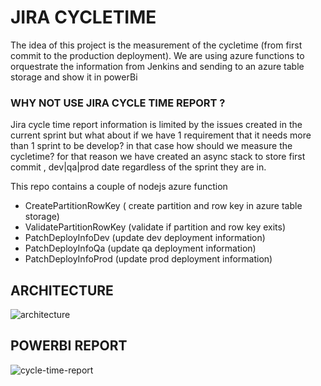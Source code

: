 # JIRA CYCLETIME

The idea of this project is the measurement of the cycletime (from first commit to the production deployment). We are using azure functions to orquestrate the information from Jenkins and sending to an azure table storage and show it in powerBi

### WHY NOT USE JIRA CYCLE TIME REPORT ?

Jira cycle time report information is limited by the issues created in the current sprint but what about if we have 1 requirement that it needs more than 
1 sprint to be develop? in that case how should we measure the cycletime? for that reason we have created an async stack to store first commit , dev|qa|prod date regardless of the sprint they are in.

This repo contains a couple of nodejs azure function 

- CreatePartitionRowKey ( create partition and row key in azure table storage)
- ValidatePartitionRowKey (validate if partition and row key exits)
- PatchDeployInfoDev (update dev deployment information)
- PatchDeployInfoQa (update qa deployment information)
- PatchDeployInfoProd (update prod deployment information)



## ARCHITECTURE



![architecture](https://user-images.githubusercontent.com/40572443/173856480-f37d587d-7dae-48c9-890b-06619b452859.png)


## POWERBI REPORT

![cycle-time-report](https://user-images.githubusercontent.com/40572443/174135172-51f55993-6921-4c3e-8cf5-f37b0ce3c80b.png)


